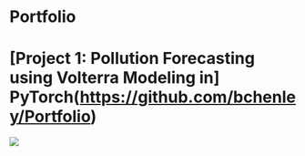 # Portfolio

# [Project 1: Pollution Forecasting using Volterra Modeling in] PyTorch(https://github.com/bchenley/Portfolio)

![](https://github.com/bchenley/Portfolio/blob/main/images/lvn_1input_ar.jpg)
